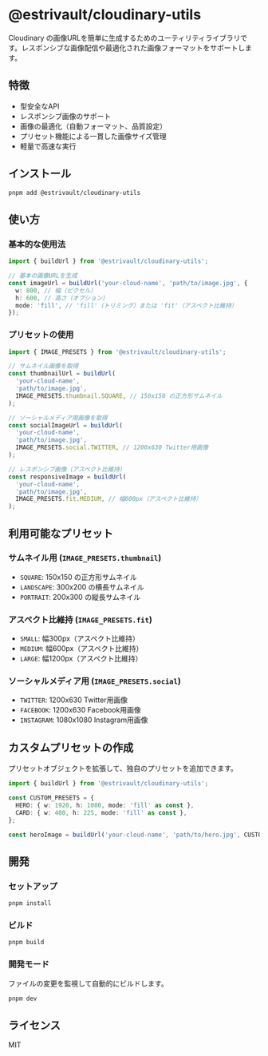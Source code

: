 # @estrivault/cloudinary-utils

Cloudinary の画像URLを簡単に生成するためのユーティリティライブラリです。レスポンシブな画像配信や最適化された画像フォーマットをサポートします。

## 特徴

- 型安全なAPI
- レスポンシブ画像のサポート
- 画像の最適化（自動フォーマット、品質設定）
- プリセット機能による一貫した画像サイズ管理
- 軽量で高速な実行

## インストール

```bash
pnpm add @estrivault/cloudinary-utils
```

## 使い方

### 基本的な使用法

```typescript
import { buildUrl } from '@estrivault/cloudinary-utils';

// 基本の画像URLを生成
const imageUrl = buildUrl('your-cloud-name', 'path/to/image.jpg', {
  w: 800, // 幅（ピクセル）
  h: 600, // 高さ（オプション）
  mode: 'fill', // 'fill'（トリミング）または 'fit'（アスペクト比維持）
});
```

### プリセットの使用

```typescript
import { IMAGE_PRESETS } from '@estrivault/cloudinary-utils';

// サムネイル画像を取得
const thumbnailUrl = buildUrl(
  'your-cloud-name',
  'path/to/image.jpg',
  IMAGE_PRESETS.thumbnail.SQUARE, // 150x150 の正方形サムネイル
);

// ソーシャルメディア用画像を取得
const socialImageUrl = buildUrl(
  'your-cloud-name',
  'path/to/image.jpg',
  IMAGE_PRESETS.social.TWITTER, // 1200x630 Twitter用画像
);

// レスポンシブ画像（アスペクト比維持）
const responsiveImage = buildUrl(
  'your-cloud-name',
  'path/to/image.jpg',
  IMAGE_PRESETS.fit.MEDIUM, // 幅600px（アスペクト比維持）
);
```

## 利用可能なプリセット

### サムネイル用 (`IMAGE_PRESETS.thumbnail`)

- `SQUARE`: 150x150 の正方形サムネイル
- `LANDSCAPE`: 300x200 の横長サムネイル
- `PORTRAIT`: 200x300 の縦長サムネイル

### アスペクト比維持 (`IMAGE_PRESETS.fit`)

- `SMALL`: 幅300px（アスペクト比維持）
- `MEDIUM`: 幅600px（アスペクト比維持）
- `LARGE`: 幅1200px（アスペクト比維持）

### ソーシャルメディア用 (`IMAGE_PRESETS.social`)

- `TWITTER`: 1200x630 Twitter用画像
- `FACEBOOK`: 1200x630 Facebook用画像
- `INSTAGRAM`: 1080x1080 Instagram用画像

## カスタムプリセットの作成

プリセットオブジェクトを拡張して、独自のプリセットを追加できます。

```typescript
import { buildUrl } from '@estrivault/cloudinary-utils';

const CUSTOM_PRESETS = {
  HERO: { w: 1920, h: 1080, mode: 'fill' as const },
  CARD: { w: 400, h: 225, mode: 'fill' as const },
};

const heroImage = buildUrl('your-cloud-name', 'path/to/hero.jpg', CUSTOM_PRESETS.HERO);
```

## 開発

### セットアップ

```bash
pnpm install
```

### ビルド

```bash
pnpm build
```

### 開発モード

ファイルの変更を監視して自動的にビルドします。

```bash
pnpm dev
```

## ライセンス

MIT
